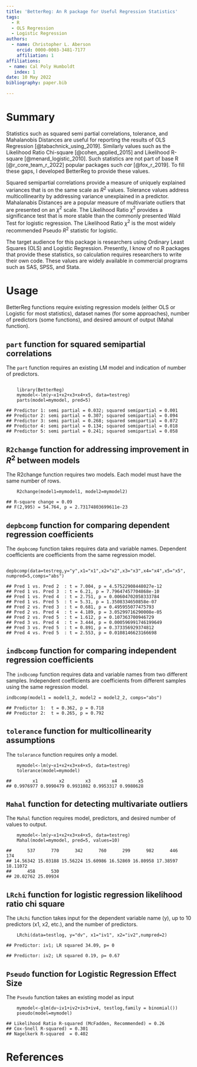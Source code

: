 ```yaml
---
title: 'BetterReg: An R package for Useful Regression Statistics'  
tags:  
  - R  
  - OLS Regression  
  - Logistic Regression  
authors:  
  - name: Christopher L. Aberson  
    orcid: 0000-0003-3481-7177  
    affiliation: 1  
affiliations:  
 - name: Cal Poly Humboldt  
   index: 1  
date: 10 May 2022  
bibliography: paper.bib

---
```


# Summary

Statistics such as squared semi partial correlations, tolerance, and Mahalanobis Distances are useful for reporting the results of OLS Regression [@tabachnick_using_2019]. Similarly values such as the Likelihood Ratio Chi-square  [@cohen_applied_2015] and Likelihood R-square [@menard_logistic_2010]. Such statistics are not part of base R [@r_core_team_r_2022] popular packages such *car* [@fox_r_2019]. To fill these gaps, I developed BetterReg to provide these values. 

Squared semipartial correlations provide a measure of uniquely explained variances that is on the same scale as $R^2$ values. Tolerance values address multicollinearity by addressing variance unexplained in a predictor. Mahalanabis Distances are a popular measure of multivariate outliers that are presented on an $\chi^2$ scale. The Likelihood Ratio $\chi^2$ provides a significance test that is more stable than the commonly presented Wald Test for logistic regression. The Likelihood Ratio $\chi^2$ is the most widely recommended Pseudo $R^2$ statistic for logistic. 

The target audience for this package is researchers using Ordinary Least Squares (OLS) and Logistic Regression. Presently, I know of no R packages that provide these statistics, so calculation requires researchers to write their own code. These values are widely available in commercial programs such as SAS, SPSS, and Stata.

# Usage

BetterReg functions require existing regression models (either OLS or Logistic for most statistics), dataset names (for some approaches), number of predictors (some functions), and desired amount of output (Mahal function). 

## `part` function for squared semipartial correlations

The `part` function requires an existing LM model and indication of
number of predictors.

```

    library(BetterReg)
    mymodel<-lm(y~x1+x2+x3+x4+x5, data=testreg)
    parts(model=mymodel, pred=5)
```

    ## Predictor 1: semi partial = 0.032; squared semipartial = 0.001
    ## Predictor 2: semi partial = 0.307; squared semipartial = 0.094
    ## Predictor 3: semi partial = 0.268; squared semipartial = 0.072
    ## Predictor 4: semi partial = 0.134; squared semipartial = 0.018
    ## Predictor 5: semi partial = 0.241; squared semipartial = 0.058
    
## `R2change` function for addressing improvement in $R^2$ between models

The R2change function requires two models. Each model must have the same number of rows. 
```
    R2change(model1=mymodel1, model2=mymodel2)
```
    ## R-square change = 0.09
    ## F(2,995) = 54.764, p = 2.73174803699611e-23
    
## `depbcomp` function for comparing dependent regression coefficients

The `depbcomp` function takes requires data and variable names. Dependent coefficients are coefficients from the same regression model. 

```
    depbcomp(data=testreg,y="y",x1="x1",x2="x2",x3="x3",x4="x4",x5="x5", numpred=5,comps="abs")
```
    ## Pred 1 vs. Pred 2  : t = 7.004, p = 4.57522908448027e-12
    ## Pred 1 vs. Pred 3  : t = 6.21, p = 7.79647457704868e-10
    ## Pred 1 vs. Pred 4  : t = 2.751, p = 0.00604702058333784
    ## Pred 1 vs. Pred 5  : t = 5.31, p = 1.3508334650858e-07
    ## Pred 2 vs. Pred 3  : t = 0.681, p = 0.495955077475793
    ## Pred 2 vs. Pred 4  : t = 4.189, p = 3.05299716290008e-05
    ## Pred 2 vs. Pred 5  : t = 1.612, p = 0.107363700946729
    ## Pred 3 vs. Pred 4  : t = 3.444, p = 0.000596991746199649
    ## Pred 3 vs. Pred 5  : t = 0.891, p = 0.373356929374812
    ## Pred 4 vs. Pred 5  : t = 2.553, p = 0.0108146623166698

## `indbcomp` function for comparing independent regression coefficients

The `indbcomp` function requires data and variable names from two different samples. Independent coefficients are coefficients from different samples using the same regression model. 

```
indbcomp(model1 = model1_2, model2 = model2_2, comps="abs")
```

    ## Predictor 1:  t = 0.362, p = 0.718
    ## Predictor 2:  t = 0.265, p = 0.792

## `tolerance` function for multicollinearity assumptions

The `tolerance` function requires only a model.
```
    mymodel<-lm(y~x1+x2+x3+x4+x5, data=testreg)
    tolerance(model=mymodel)
```
    ##        x1        x2        x3        x4        x5 
    ## 0.9976977 0.9990479 0.9931082 0.9953317 0.9980628

## `Mahal` function for detecting multivariate outliers

The `Mahal` function requires model, predictors, and desired number of
values to output.

```
    mymodel<-lm(y~x1+x2+x3+x4+x5, data=testreg)
    Mahal(model=mymodel, pred=5, values=10)
```
    ##      537      770      342      760      299      982      446      174 
    ## 14.56342 15.03188 15.56224 15.60986 16.52869 16.80958 17.38597 18.11072 
    ##      458      530 
    ## 20.02762 25.09934


## `LRchi` function for logistic regression likelihood ratio chi square

The `LRchi` function takes input for the dependent variable name (y), up
to 10 predictors (x1, x2, etc.), and the number of predictors.
```
    LRchi(data=testlog, y="dv", x1="iv1", x2="iv2",numpred=2)
```
    ## Predictor: iv1; LR squared 34.09, p= 0

    ## Predictor: iv2; LR squared 0.19, p= 0.67

## `Pseudo` function for Logistic Regression Effect Size

The `Pseudo` function takes an existing model as input
```
    mymodel<-glm(dv~iv1+iv2+iv3+iv4, testlog,family = binomial())
    pseudo(model=mymodel)
```
    ## Likelihood Ratio R-squared (McFadden, Recommended) = 0.26
    ## Cox-Snell R-squared) = 0.301
    ## Nagelkerk R-squared  = 0.402

# References
